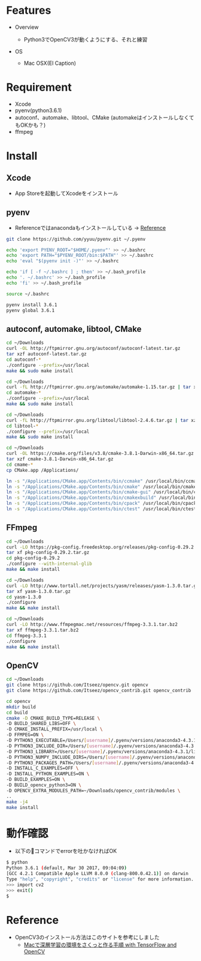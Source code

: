 # Features
- Overview
    - Python3でOpenCV3が動くようにする、それと練習

- OS
    - Mac OSX(El Caption)

# Requirement
- Xcode
- pyenv(python3.6.1)
- autoconf、automake、libtool、CMake (automakeはインストールしなくてもOKかも？)
- ffmpeg

# Install
## Xcode
- App Storeを起動してXcodeをインストール
## pyenv
- Referenceではanacondaもインストールしている → [Reference](#reference)

```sh
git clone https://github.com/yyuu/pyenv.git ~/.pyenv

echo 'export PYENV_ROOT="$HOME/.pyenv"' >> ~/.bashrc
echo 'export PATH="$PYENV_ROOT/bin:$PATH"' >> ~/.bashrc
echo 'eval "$(pyenv init -)"' >> ~/.bashrc

echo 'if [ -f ~/.bashrc ] ; then' >> ~/.bash_profile
echo '. ~/.bashrc' >> ~/.bash_profile
echo 'fi' >> ~/.bash_profile

source ~/.bashrc

pyenv install 3.6.1
pyenv global 3.6.1
```
## autoconf, automake, libtool, CMake
```sh
cd ~/Downloads
curl -OL http://ftpmirror.gnu.org/autoconf/autoconf-latest.tar.gz
tar xzf autoconf-latest.tar.gz
cd autoconf-*
./configure --prefix=/usr/local
make && sudo make install

cd ~/Downloads
curl -fL http://ftpmirror.gnu.org/automake/automake-1.15.tar.gz | tar xzf -
cd automake-*
./configure --prefix=/usr/local
make && sudo make install

cd ~/Downloads
curl -fL http://ftpmirror.gnu.org/libtool/libtool-2.4.6.tar.gz | tar xzf -
cd libtool-*
./configure --prefix=/usr/local
make && sudo make install

cd ~/Downloads
curl -OL https://cmake.org/files/v3.8/cmake-3.8.1-Darwin-x86_64.tar.gz
tar xzf cmake-3.8.1-Darwin-x86_64.tar.gz
cd cmame-*
cp CMake.app /Applications/

ln -s "/Applications/CMake.app/Contents/bin/ccmake" /usr/local/bin/ccmake
ln -s "/Applications/CMake.app/Contents/bin/cmake" /usr/local/bin/cmake
ln -s "/Applications/CMake.app/Contents/bin/cmake-gui" /usr/local/bin/cmake-gui
ln -s "/Applications/CMake.app/Contents/bin/cmakexbuild" /usr/local/bin/cmakexbuild
ln -s "/Applications/CMake.app/Contents/bin/cpack" /usr/local/bin/cpack
ln -s "/Applications/CMake.app/Contents/bin/ctest" /usr/local/bin/ctest
```
## FFmpeg
```sh
cd ~/Downloads
curl -LO https://pkg-config.freedesktop.org/releases/pkg-config-0.29.2.tar.gz
tar xf pkg-config-0.29.2.tar.gz
cd pkg-config-0.29.2
./configure --with-internal-glib
make && make install

cd ~/Downloads
curl -LO http://www.tortall.net/projects/yasm/releases/yasm-1.3.0.tar.gz
tar xf yasm-1.3.0.tar.gz
cd yasm-1.3.0
./configure
make && make install

cd ~/Downloads
curl -LO http://www.ffmpegmac.net/resources/ffmpeg-3.3.1.tar.bz2
tar xf ffmpeg-3.3.1.tar.bz2
cd ffmpeg-3.3.1
./configure
make && make install
```

## OpenCV
```sh
cd ~/Downloads
git clone https://github.com/Itseez/opencv.git opencv
git clone https://github.com/Itseez/opencv_contrib.git opencv_contrib

cd opencv
mkdir build
cd build
cmake -D CMAKE_BUILD_TYPE=RELEASE \
-D BUILD_SHARED_LIBS=OFF \
-D CMAKE_INSTALL_PREFIX=/usr/local \
-D FFMPEG=ON \
-D PYTHON3_EXECUTABLE=/Users/[username]/.pyenv/versions/anaconda3-4.3.1/bin/python \
-D PYTHON3_INCLUDE_DIR=/Users/[username]/.pyenv/versions/anaconda3-4.3.1/include/python3.6m \
-D PYTHON3_LIBRARY=/Users/[username]/.pyenv/versions/anaconda3-4.3.1/lib/libpython3.6m.dylib \
-D PYTHON3_NUMPY_INCLUDE_DIRS=/Users/[username]/.pyenv/versions/anaconda3-4.3.1/lib/python3.6/site-packages/numpy/core/include \
-D PYTHON3_PACKAGES_PATH=/Users/[username]/.pyenv/versions/anaconda3-4.3.1/lib/python3.6/site-packages \
-D INSTALL_C_EXAMPLES=OFF \
-D INSTALL_PYTHON_EXAMPLES=ON \
-D BUILD_EXAMPLES=ON \
-D BUILD_opencv_python3=ON \
-D OPENCV_EXTRA_MODULES_PATH=~/Downloads/opencv_contrib/modules \
..
make -j4
make install
```

# 動作確認
- 以下のコマンドでerrorを吐かなければOK
```sh
$ python
Python 3.6.1 (default, Mar 30 2017, 09:04:09) 
[GCC 4.2.1 Compatible Apple LLVM 8.0.0 (clang-800.0.42.1)] on darwin
Type "help", "copyright", "credits" or "license" for more information.
>>> import cv2
>>> exit()
$ 
```

# Reference
- OpenCV3のインストール方法はこのサイトを参考にしました
    - [Macで深層学習の環境をさくっと作る手順 with TensorFlow and OpenCV](https://qiita.com/mix_dvd/items/b49651cf1181a986506c)<br>
    